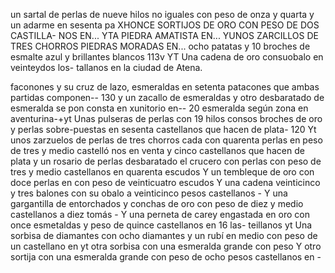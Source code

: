 un sartal de perlas de nueve hilos no iguales con
peso de onza y quarta y un adarme en sesenta pa
XHONCE SORTIJOS DE ORO CON PESO DE DOS CASTILLA-
NOS EN...
YTA PIEDRA AMATISTA EN...
YUNOS ZARCILLOS DE TRES CHORROS PIEDRAS MORADAS EN...
ocho patatas
y 10 broches de esmalte azul y brillantes blancos
113v YT Una cadena de oro consuobalo en veinteydos los-
tallanos en la ciudad de Atena.

faconones y su cruz de lazo, esmeraldas en setenta
patacones que ambas partidas componen-- 130
y un zacallo de esmeraldas y otro desbaratado de
esmeralda se pon consta en xunitorio en-- 20
esmeralda según zona en aventurina-+yt Unas pulseras de perlas con 19 hilos consos broches de oro y perlas sobre-puestas en sesenta castellanos que hacen de plata- 120
Yt unos zarzuelos de perlas de tres chorros cada con
quarenta perlas en peso de tres y medio castelló
nos en venta y cinco castellanos que hacen de plata
y un rosario de perlas desbaratado el crucero con
perlas con peso de tres y medio castellanos en quarenta escudos
Y un tembleque de oro con doce perlas en
con peso de veinticuatro escudos
Y una cadena veinticinco y tres balones con su obalo a veinticinco pesos castellanos - Y una gargantilla de entorchados y conchas de oro con peso de diez y medio castellanos a diez tomás -
Y una perneta de carey engastada en oro con once esmetaldas y peso de quince castellanos en 16 las-
teillanos
yt Una sorbisa de diamantes con ocho diamantes y un rubí en medio con peso de un castellano en
yt otra sorbisa con una esmeralda grande con peso
Y otro sortija con una esmeralda grande con peso de ocho pesos castellanos en -